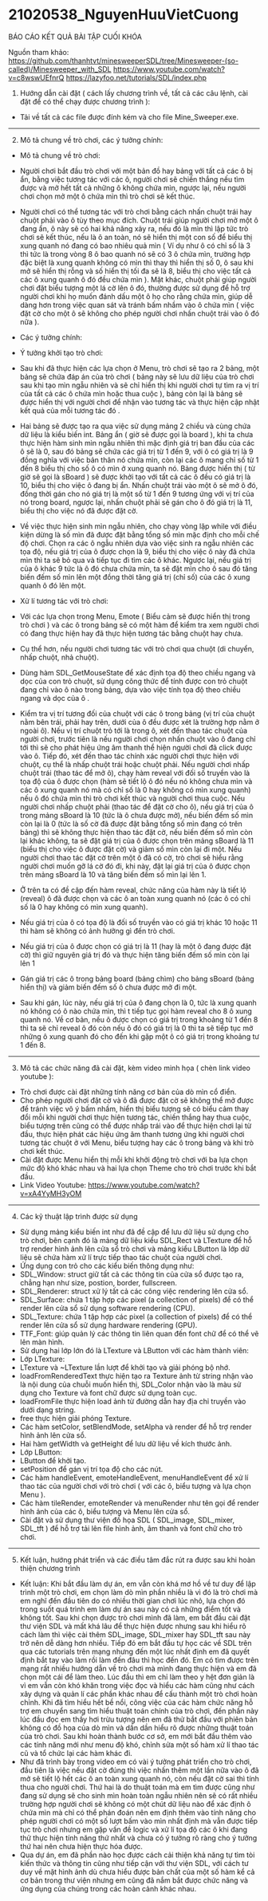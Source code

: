 # 21020538_NguyenHuuVietCuong
BÁO CÁO KẾT QUẢ BÀI TẬP CUỐI KHÓA 

Nguồn tham khảo: 
https://github.com/thanhtvt/minesweeperSDL/tree/Minesweeper-(so-called)/Minesweeper_with_SDL
https://www.youtube.com/watch?v=c8wswUEfnrQ
https://lazyfoo.net/tutorials/SDL/index.php

1.	Hướng dẫn cài đặt ( cách lấy chương trình về, tất cả các câu lệnh, cài đặt để có thể chạy được chương trình ): 
  - Tải về tất cả các file được đính kém và cho file Mine_Sweeper.exe.

-------------------------------------------------------------------------------------------------------------------------------------------------------------------------------

2.	Mô tả chung về trò chơi, các ý tưởng chính: 
  -	Mô tả chung về trò chơi:
  -	Người chơi bắt đầu trò chơi với một bản đồ hay bảng với tất cả các ô bị ẩn, bằng việc tương tác với các ô, người chơi sẽ chiến thắng nếu tìm được và mở hết tất cả những ô không chứa mìn, ngược lại, nếu người chơi chọn mở một ô chứa mìn thì trò chơi sẽ kết thúc. 
  -	Người chơi có thể tương tác với trò chơi bằng cách nhấn chuột trái hay chuột phải vào ô tùy theo mục đích. Chuột trái giúp người chơi mở một ô đang ẩn, ô này sẽ có hai khả năng xảy ra, nếu đó là mìn thì lập tức trò chơi sẽ kết thúc, nếu là ô an toàn, nó sẽ hiển thị một con số để biểu thị xung quanh nó đang có bao nhiêu quả mìn ( Ví dụ như ô có chỉ số là 3 thì tức là trong vòng 8 ô bao quanh nó sẽ có 3 ô chứa mìn, trường hợp đặc biệt là xung quanh không có mìn thì thay thì hiển thị số 0, ô sau khi mở sẽ hiển thị rỗng và số hiển thị tối đa sẽ là 8, biểu thị cho việc tất cả các ô xung quanh ô đó đều chứa mìn ). Mặt khác, chuột phải giúp người chơi đặt biểu tượng một lá cờ lên ô đó, thường được sử dụng để hỗ trợ người chơi khi họ muốn đánh dấu một ô họ cho rằng chứa mìn, giúp dễ dàng hơn trong việc quan sát và tránh bấm nhầm vào ô chứa mìn ( việc đặt cờ cho một ô sẽ không cho phép người chơi nhấn chuột trái vào ô đó nữa ).
  -	Các ý tưởng chính: 
  -	Ý tưởng khởi tạo trò chơi:
  -	Sau khi đã thực hiện các lựa chọn ở Menu, trò chơi sẽ tạo ra 2 bảng, một bảng sẽ chứa đáp án của trò chơi ( bảng này sẽ lưu dữ liệu của trò chơi sau khi tạo mìn ngẫu nhiên và sẽ chỉ hiển thị khi người chơi tự tìm ra vị trí của tất cả các ô chứa mìn hoặc thua cuộc ), bảng còn lại là bảng sẽ được hiển thị với người chơi để nhận vào tương tác và thực hiện cập nhật kết quả của mỗi tương tác đó . 
  -	Hai bảng sẽ được tạo ra qua việc sử dụng mảng 2 chiều và cùng chứa dữ liệu là kiểu biến int. Bảng ẩn ( giờ sẽ được gọi là board ), khi ta chưa thực hiện hàm sinh mìn ngẫu nhiên thì mặc định giá trị ban đầu của các ô sẽ là 0, sau đó bảng sẽ chứa các giá trị từ 1 đến 9, với ô có giá trị là 9 đồng nghĩa với việc bản thân nó chứa mìn, còn lại các ô mang chỉ số từ 1 đến 8 biểu thị cho số ô có mìn ở xung quanh nó. Bảng được hiển thị ( từ giờ sẽ gọi là sBoard ) sẽ được khởi tạo với tất cả các ô đều có giá trị là 10, biểu thị cho việc ô đang bị ẩn. Nhấn chuột trái vào một ô sẽ mở ô đó, đồng thời gán cho nó giá trị là một số từ 1 đến 9 tương ứng với vị trí của nó trong board, ngược lại, nhấn chuột phải sẽ gán cho ô đó giá trị là 11, biểu thị cho việc nó đã được đặt cờ. 
  -	Về việc thực hiện sinh mìn ngẫu nhiên, cho chạy vòng lặp while với điều kiện dừng là số mìn đã được đặt bằng tổng số mìn mặc định cho mỗi chế độ chơi. Chọn ra các ô ngẫu nhiên dựa vào việc sinh ra ngẫu nhiên các tọa độ, nếu giá trị của ô được chọn là 9, biểu thị cho việc ô này đã chứa mìn thì ta sẽ bỏ qua và tiếp tục đi tìm các ô khác. Ngược lại, nếu giá trị của ô khác 9 tức là ô đó chưa chứa mìn, ta sẽ đặt mìn cho ô sau đó tăng biến đếm số mìn lên một đồng thời tăng giá trị (chỉ số) của các ô xung quanh ô đó lên một.

  -	Xử lí tương tác với trò chơi: 
  -	Với các lựa chọn trong Menu, Emote ( Biểu cảm sẽ được hiển thị trong trò chơi ) và các ô trong bảng sẽ có một hàm để kiểm tra xem người chơi có đang thực hiện hay đã thực hiện tương tác bằng chuột hay chưa.
  -	Cụ thể hơn, nếu người chơi tương tác với trò chơi qua chuột (di chuyển, nhấp chuột, nhả chuột).
  -	Dùng hàm SDL_GetMouseState để xác định tọa độ theo chiều ngang và dọc của con trỏ chuột, sử dụng công thức để tính được con trỏ chuột đang chỉ vào ô nào trong bảng, dựa vào việc tính tọa độ theo chiều ngang và dọc của ô . 
  -	Kiểm tra vị trí tương đối của chuột với các ô trong bảng (vị trí của chuột nằm bên trái, phải hay trên, dưới của ô đều được xét là trường hợp nằm ở ngoài ô). Nếu vị trí chuột trỏ tới là trong ô, xét đến thao tác chuột của người chơi, trước tiên là nếu người chơi chọn nhấn chuột vào ô đang chỉ tới thì sẽ cho phát hiệu ứng âm thanh thể hiện người chơi đã click được vào ô. Tiếp đó, xét đến thao tác chính xác người chơi thực hiện với chuột, cụ thể là nhấp chuột trái hoặc chuột phải. Nếu người chơi nhấp chuột trái (thao tác để mở ô), chạy hàm reveal với đối số truyền vào là tọa độ của ô được chọn (hàm sẽ tiết lộ ô đó nếu nó không chưa mìn và các ô xung quanh nó mà có chỉ số là 0 hay không có mìn xung quanh) nếu ô đó chứa mìn thì trò chơi kết thúc và người chơi thua cuộc. Nếu người chơi nhấp chuột phải (thao tác để đặt cờ cho ô), nếu giá trị của ô trong mảng sBoard là 10 (tức là ô chưa được mở), nếu biến đếm số mìn còn lại là 0 (tức là số cờ đã được đặt bằng tổng số mìn đang có trên bảng) thì sẽ không thực hiện thao tác đặt cờ, nếu biến đếm số mìn còn lại khác không, ta sẽ đặt giá trị của ô được chọn trên mảng sBoard là 11 (biểu thị cho việc ô được đặt cờ) và giảm số mìn còn lại đi một. Nếu người chơi thao tác đặt cờ trên một ô đã có cờ, trò chơi sẽ hiểu rằng người chơi muốn gỡ lá cờ đó đi, khi này, đặt lại giá trị của ô được chọn trên mảng sBoard là 10 và tăng biến đếm số mìn lại lên 1.

  -	Ở trên ta có đề cập đến hàm reveal, chức năng của hàm này là tiết lộ (reveal) ô đã được chọn và các ô an toàn xung quanh nó (các ô có chỉ số là 0 hay không có mìn xung quanh).
  -	Nếu giá trị của ô có tọa độ là đối số truyền vào có giá trị khác 10 hoặc 11 thì hàm sẽ không có ảnh hưởng gì đến trò chơi.
  -	Nếu giá trị của ô được chọn có giá trị là 11 (hay là một ô đang được đặt cờ) thì giữ nguyên giá trị đó và thực hiện tăng biến đếm số mìn còn lại lên 1 
  -	Gán giá trị các ô trong bảng board (bảng chìm) cho bảng sBoard (bảng hiển thị) và giảm biến đếm số ô chưa được mở đi một.
  -	Sau khi gán, lúc này, nếu giá trị của ô đang chọn là 0, tức là xung quanh nó không có ô nào chứa mìn, thì t tiếp tục gọi hàm reveal cho 8 ô xung quanh nó. Về cơ bản, nếu ô được chọn có giá trị trong khoảng từ 1 đến 8 thì ta sẽ chỉ reveal ô đó còn nếu ô đó có giá trị là 0 thì ta sẽ tiếp tục mở những ô xung quanh đó cho đến khi gặp một ô có giá trị trong khoảng tư 1 đến 8. 

-------------------------------------------------------------------------------------------------------------------------------------------------------------------------------

3.	Mô tả các chức năng đã cài đặt, kèm video minh họa ( chèn link video youtube ):
-	Trò chơi được cài đặt những tính năng cơ bản của dò mìn cổ điển.
-	Cho phép người chơi đặt cờ và ô đã được đặt cờ sẽ không thể mở được để tránh việc vô ý bấm nhầm, hiển thị biểu tượng sẽ có biểu cảm thay đổi mỗi khi người chơi thực hiện tương tác, chiến thắng hay thua cuộc, biểu tượng trên cũng có thể được nhấp trái vào để thực hiện chơi lại từ đầu, thực hiện phát các hiệu ứng âm thanh tương ứng khi người chơi tương tác chuột ở với Menu, biểu tượng hay các ô trong bảng và khi trò chơi kết thúc.
-	Cài đặt được Menu hiển thị mỗi khi khởi động trò chơi với ba lựa chọn mức độ khó khác nhau và hai lựa chọn Theme cho trò chơi trước khi bắt đầu.
-	Link Video Youtube: https://www.youtube.com/watch?v=xA4YyMH3yOM

-------------------------------------------------------------------------------------------------------------------------------------------------------------------------------

4.	Các kỹ thuật lập trình được sử dụng 
-	Sử dụng mảng kiểu biến int như đã đề cập để lưu dữ liệu sử dụng cho trò chơi, bên cạnh đó là mảng dữ liệu kiểu SDL_Rect và LTexture để hỗ trợ render hình ảnh lên cửa sổ trò chơi và mảng kiểu LButton là lớp dữ liệu sẽ chứa hàm xử lí trực tiếp thao tác chuột của người chơi.
-	Ứng dụng con trỏ cho các kiểu biến thông dụng như:
-	SDL_Window: struct giữ tất cả các thông tin của cửa sổ được tạo ra, chẳng hạn như size, postion, border, fullscreen.
-	SDL_Renderer: struct xử lý tất cả các công việc rendering lên cửa sổ.
-	SDL_Surface: chứa 1 tập hợp các pixel (a collection of pixels) để có thể render lên cửa sổ sử dụng software rendering (CPU).
-	SDL_Texture: chứa 1 tập hợp các pixel (a collection of pixels) để có thể render lên cửa sổ sử dụng hardware rendering (GPU).
-	TTF_Font: giúp quản lý các thông tin liên quan đến font chữ để có thể vẽ lên màn hình.
-	Sử dụng hai lớp lớn đó là LTexture và LButton với các hàm thành viên:
-	Lớp LTexture:
-	LTexture và ~LTexture lần lượt để khởi tạo và giải phóng bộ nhớ.
-	loadFromRenderedText thực hiện tạo ra Texture ảnh từ string nhận vào là nội dung của chuỗi muốn hiển thị, SDL_Color nhận vào là màu sử dụng cho Texture và font chữ được sử dụng toàn cục.
-	loadFromFile thực hiện load ảnh từ đường dẫn hay địa chỉ truyền vào dưới dạng string.
-	free thực hiện giải phóng Texture.
-	Các hàm setColor, setBlendMode, setAlpha và render để hỗ trợ render hình ảnh lên cửa sổ.
-	Hai hàm getWidth và getHeight để lưu dữ liệu về kích thước ảnh. 
-	Lớp LButton: 
-	LButton để khởi tạo.
-	setPosition để gán vị trí tọa độ cho các nút.
-	Các hàm handleEvent, emoteHandleEvent, menuHandleEvent để xử lí thao tác của người chơi với trò chơi ( với các ô, biểu tượng và lựa chọn Menu ).
-	Các hàm tileRender, emoteRender và menuRender như tên gọi để render hình ảnh của các ô, biểu tượng và Menu lên cửa sổ.
-	Cài đặt và sử dụng thư viện đồ họa SDL ( SDL_image, SDL_mixer, SDL_tft ) để hỗ trợ tải lên file hình ảnh, âm thanh và font chữ cho trò chơi.

-------------------------------------------------------------------------------------------------------------------------------------------------------------------------------

5.	Kết luận, hướng phát triển và các điều tâm đắc rút ra được sau khi hoàn thiện chương trình
-	Kết luận: Khi bắt đầu làm dự án, em vẫn còn khá mơ hồ về tư duy để lập trình một trò chơi, em chọn làm dò mìn phần nhiều là vì đó là trò chơi mà em nghĩ đến đầu tiên do có nhiều thời gian chơi lúc nhỏ, lựa chọn đó trong suốt quá trình em làm dự án sau này có cả những điểm tốt và không tốt. Sau khi chọn được trò chơi mình đã làm, em bắt đầu cài đặt thư viện SDL và mất khá lâu để thực hiện được nhưng sau khi hiểu rõ cách làm thì việc cài thêm SDL_image, SDL_mixer hay SDL_tft sau này trở nên dễ dàng hơn nhiều. Tiếp đó em bắt đầu tự học các về SDL trên qua các tutorials trên mạng nhưng đến một lúc nhất định em đã quyết định bắt tay vào làm rồi làm đến đâu thì học đến đó. Em có tìm được trên mạng rất nhiều hướng dẫn về trò chơi mà mình đang thực hiện và em đã chọn một cái để làm theo. Lúc đầu thì em chỉ làm theo y hệt đơn giản là vì em vẫn còn khó khăn trong việc đọc và hiểu các hàm cũng như cách xây dựng và quản lí các phần khác nhau để cấu thành một trò chơi hoàn chỉnh. Khi đã tìm hiểu hết bề nổi, công việc của các hàm chức năng hỗ trợ em chuyển sang tìm hiểu thuật toán chính của trò chơi, đến phần này lúc đầu đọc em thấy hơi trừu tượng nên em đã thử bắt đầu với phiên bản không có đồ họa của dò mìn và dần dần hiểu rõ được những thuật toán của trò chơi. Sau khi hoàn thành bước cơ sở, em mới bắt đầu thêm vào các tính năng mới như menu độ khó, chỉnh sửa một số hàm xử lí thao tác cũ và tổ chức lại các hàm khác đi. 
-	Như đã trình bày trong video em có vài ý tưởng phát triển cho trò chơi, đầu tiên là việc nếu đặt cờ đúng thì việc nhấn thêm một lần nữa vào ô đã mở sẽ tiết lộ hết các ô an toàn xung quanh nó, còn nếu đặt cờ sai thì tính thua cho người chơi. Thứ hai là do thuật toán mà em tìm được cũng như đang sử dụng sẽ cho sinh mìn hoàn toàn ngẫu nhiên nên sẽ có rất nhiều trường hợp người chơi sẽ không có một chút dữ liệu nào để xác định ô chứa mìn mà chỉ có thể phán đoán nên em định thêm vào tính năng cho phép người chơi có một số lượt bấm vào mìn nhất định mà vẫn được tiếp tục trò chơi nhưng em gặp vấn đề logic và xử lí tọa độ các ô khi đang thử thực hiện tính năng thứ nhất và chưa có ý tưởng rõ ràng cho ý tưởng thứ hai nên chưa hiện thực hóa được. 
-	Qua dự án, em đã phần nào học được cách cải thiện khả năng tự tìm tòi kiến thức và thông tin cũng như tiếp cận với thư viện SDL, với cách tư duy về mặt hình ảnh dù chưa hiểu được bản chất của một số hàm kể cả cơ bản trong thư viện nhưng em cũng đã nắm bắt được chức năng và ứng dụng của chúng trong các hoàn cảnh khác nhau.

